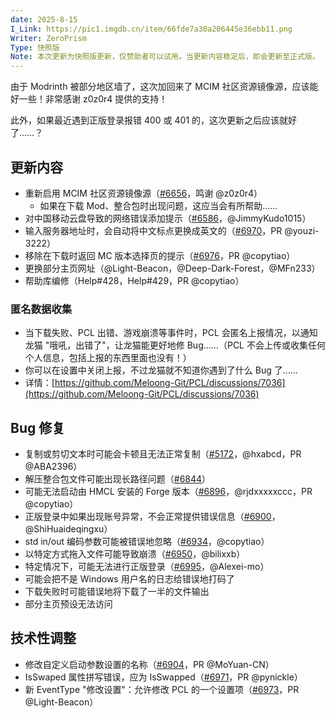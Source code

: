 ```yaml
---
date: 2025-8-15
I_Link: https://pic1.imgdb.cn/item/66fde7a30a206445e36ebb11.png
Writer: ZeroPrism
Type: 快照版
Note: 本次更新为快照版更新，仅赞助者可以试用。当更新内容稳定后，即会更新至正式版。
---
```



由于 Modrinth 被部分地区墙了，这次加回来了 MCIM 社区资源镜像源，应该能好一些！非常感谢 z0z0r4 提供的支持！

此外，如果最近遇到正版登录报错 400 或 401 的，这次更新之后应该就好了……？

## 更新内容
- 重新启用 MCIM 社区资源镜像源（[#6656](https://github.com/Meloong-Git/PCL/issues/6656)，鸣谢 @z0z0r4）
  - 如果在下载 Mod、整合包时出现问题，这应当会有所帮助……
- 对中国移动云盘导致的网络错误添加提示（[#6586](https://github.com/Meloong-Git/PCL/issues/6586)，@JimmyKudo1015）
- <paracolor color="Orange"/>输入服务器地址时，会自动将中文标点更换成英文的（[#6970](https://github.com/Meloong-Git/PCL/issues/6970)，PR @youzi-3222）
- <paracolor color="Orange"/>移除在下载时返回 MC 版本选择页的提示（[#6976](https://github.com/Meloong-Git/PCL/issues/6976)，PR @copytiao）
- 更换部分主页网址（@Light-Beacon，@Deep-Dark-Forest，@MFn233）
- <paracolor color="Orange"/>帮助库编修（Help#428，Help#429，PR @copytiao）

### 匿名数据收集
- 当下载失败、PCL 出错、游戏崩溃等事件时，PCL 会匿名上报情况，以通知龙猫 "哦吼，出错了"，让龙猫能更好地修 Bug……（PCL 不会上传或收集任何个人信息，包括上报的东西里面也没有！）
- 你可以在设置中关闭上报，不过龙猫就不知道你遇到了什么 Bug 了……
- 详情：[https://github.com/Meloong-Git/PCL/discussions/7036](https://github.com/Meloong-Git/PCL/discussions/7036)

## Bug 修复
- <paracolor color="Orange"/>复制或剪切文本时可能会卡顿且无法正常复制（[#5172](https://github.com/Meloong-Git/PCL/issues/5172)，@hxabcd，PR @ABA2396）
- 解压整合包文件可能出现长路径问题（[#6844](https://github.com/Meloong-Git/PCL/issues/6844)）
- <paracolor color="Orange"/>可能无法启动由 HMCL 安装的 Forge 版本（[#6896](https://github.com/Meloong-Git/PCL/issues/6896)，@rjdxxxxxccc，PR @copytiao）
- 正版登录中如果出现账号异常，不会正常提供错误信息（[#6900](https://github.com/Meloong-Git/PCL/issues/6900)，@ShiHuaideqingxu）
- std in/out 编码参数可能被错误地忽略（[#6934](https://github.com/Meloong-Git/PCL/issues/6934)，@copytiao）
- 以特定方式拖入文件可能导致崩溃（[#6950](https://github.com/Meloong-Git/PCL/issues/6950)，@bilixxb）
- 特定情况下，可能无法进行正版登录（[#6995](https://github.com/Meloong-Git/PCL/issues/6995)，@Alexei-mo）
- 可能会把不是 Windows 用户名的日志给错误地打码了
- 下载失败时可能错误地将下载了一半的文件输出
- 部分主页预设无法访问

## 技术性调整
- <paracolor color="Orange"/>修改自定义启动参数设置的名称（[#6904](https://github.com/Meloong-Git/PCL/issues/6904)，PR @MoYuan-CN）
- <paracolor color="Orange"/>IsSwaped 属性拼写错误，应为 IsSwapped（[#6971](https://github.com/Meloong-Git/PCL/issues/6971)，PR @pynickle）
- <paracolor color="Orange"/>新 EventType "修改设置"：允许修改 PCL 的一个设置项（[#6973](https://github.com/Meloong-Git/PCL/issues/6973)，PR @Light-Beacon）
